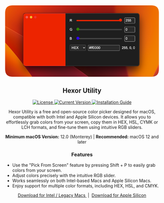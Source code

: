 <p align="center">
  <img src="https://raw.githubusercontent.com/problaze20/Hexor-Utility/refs/heads/main/Images/Image-v1.0.3.png" alt="Hexor Utility Screenshot" />
</p>

<h2 align="center">Hexor Utility</h2>

<p align="center">
  <a href="https://github.com/problaze20/Hexor-Utility/blob/main/LICENSE">
    <img src="https://img.shields.io/github/license/problaze20/Hexor-Utility?style=flat-square" alt="License" />
  </a>
  <a href="#">
    <img src="https://img.shields.io/badge/Current_Version-v1.0.3-d53c50?style=flat-square" alt="Current Version" />
  </a>
  <a href="https://github.com/problaze20/Hexor-Utility/blob/main/Installation.md">
    <img src="https://img.shields.io/badge/Installation_Guide-d53c50?style=flat-square" alt="Installation Guide" />
  </a>
</p>


<p align="center"> Hexor Utility is a free and open-source color picker designed for macOS, compatible with both Intel and Apple Silicon devices. It allows you to effortlessly grab colors from your screen, copy them in HEX, HSL, CYMK or LCH formats, and fine-tune them using intuitive RGB sliders. </p>
<p align="center"> <b>Minimum macOS Version:</b> 12.0 (Monterey) | <b>Recommended:</b> macOS 12 and later </p>

<h3 align="center">Features</h3>

<ul>
   <li>Use the "Pick From Screen" feature by pressing Shift + P to easily grab colors from your screen.</li>
   <li>Adjust colors precisely with the intuitive RGB slider.</li>
   <li>Works seamlessly on both Intel-based Macs and Apple Silicon Macs.</li>
   <li>Enjoy support for multiple color formats, including HEX, HSL, and CMYK.</li>
</ul>


<p align="center">
  <a href="https://github.com/problaze20/Hexor-Utility/releases/download/v1.0.3/Hexor-util-mac-64x-v1.0.3.zip">
    Download for Intel / Legacy Macs
  </a>
  &nbsp;|&nbsp;
  <a href="https://github.com/problaze20/Hexor-Utility/releases/download/v1.0.3/Hexor-util-mac-arm64-v1.0.3.zip">
    Download for Apple Silicon
  </a>
</p>
